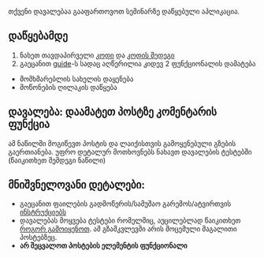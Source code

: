 
თქვენი დავალებაა გააფართოვოთ სემინარზე დაწყებული აპლიკაცია. 

## დაწყებამდე
1. ნახეთ თავდაპირველი [კოდი](https://github.com/iarigby/freeuni-digital-technologies/tree/master/seminars/social_media_app_part1) და [კოდის შედეგი](../../seminars/social_media_app_part1)
2. გაეცანით [guide](../../seminars/social_media_app_part1_2)-ს სადაც აღწერილია კიდევ 2 ფუნქციონალის დამატება
- მომხმარებლის სახელის დაყენება
- მოწონების ღილაკის დაწყება 

## დავალება: დაამატეთ პოსტზე კომენტარის ფუნქცია 
ამ ნაწილში მოგიწევთ პოსტის და ლაიქისთვის გამოყენებული გზების გაერთიანება. უფრო დეტალურ მოთხოვნებს ნახავთ დავალების ტესტებში (წაიკითხეთ შემდეგი ნაწილი)

## მნიშვნელოვანი დეტალები:
- გაეცანით ფაილების გადმოწერის/სამუშაო გარემოს/ატვირთვის [ინსტრუქციებს](../../info/browser_IDE)
- დავალებას მოყვება ტესტები რომელშიც, აუცილებლად წაიკითხეთ [როგორ გამოიყენოთ](../../info/browser_tests). ამ გზამკვლევში არის მოცემული მაგალითი პოსტებზეც.
- **არ შეცვალოთ პოსტების ელემენტის ფუნქციონალი**